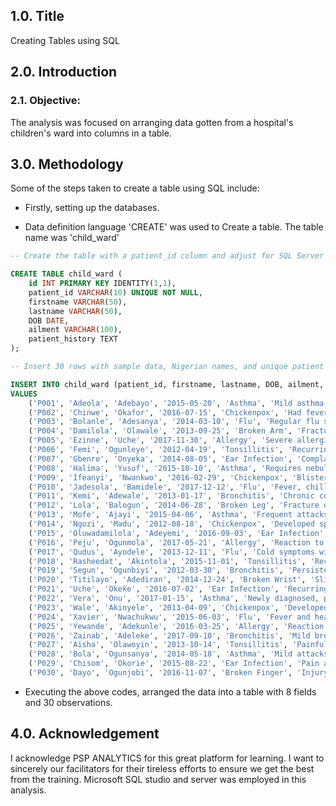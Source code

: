 ## 1.0. Title

Creating Tables using SQL

## 2.0. Introduction

### 2.1. Objective: 

The analysis was focused on arranging data gotten from a hospital's children's ward into columns in a table.

## 3.0. Methodology

Some of the steps taken to create a table using SQL include:

 - Firstly, setting up the databases.
  
 - Data definition language 'CREATE' was used to Create a table. The table name was 'child_ward'

```SQL
-- Create the table with a patient_id column and adjust for SQL Server syntax

CREATE TABLE child_ward (
    id INT PRIMARY KEY IDENTITY(1,1),
    patient_id VARCHAR(10) UNIQUE NOT NULL,
    firstname VARCHAR(50),
    lastname VARCHAR(50),
    DOB DATE,
    ailment VARCHAR(100),
    patient_history TEXT
);

-- Insert 30 rows with sample data, Nigerian names, and unique patient IDs

INSERT INTO child_ward (patient_id, firstname, lastname, DOB, ailment, patient_history)
VALUES
    ('P001', 'Adeola', 'Adebayo', '2015-05-20', 'Asthma', 'Mild asthma diagnosed at age 3, requires inhaler occasionally.'),
    ('P002', 'Chinwe', 'Okafor', '2016-07-15', 'Chickenpox', 'Had fever and rash for three days before admission.'),
    ('P003', 'Bolanle', 'Adesanya', '2014-03-10', 'Flu', 'Regular flu symptoms with cough and fever.'),
    ('P004', 'Damilola', 'Olawale', '2013-09-25', 'Broken Arm', 'Fractured arm due to a fall at school.'),
    ('P005', 'Ezinne', 'Uche', '2017-11-30', 'Allergy', 'Severe allergic reaction to peanuts.'),
    ('P006', 'Femi', 'Ogunleye', '2012-04-19', 'Tonsillitis', 'Recurring tonsillitis, considering surgery.'),
    ('P007', 'Gbenro', 'Onyeka', '2014-08-05', 'Ear Infection', 'Complained of ear pain and difficulty hearing.'),
    ('P008', 'Halima', 'Yusuf', '2015-10-10', 'Asthma', 'Requires nebulizer treatment during severe attacks.'),
    ('P009', 'Ifeanyi', 'Nwankwo', '2016-02-29', 'Chickenpox', 'Blisters and itching, started 2 days ago.'),
    ('P010', 'Jadesola', 'Bamidele', '2017-12-12', 'Flu', 'Fever, chills, and body aches.'),
    ('P011', 'Kemi', 'Adewale', '2013-01-17', 'Bronchitis', 'Chronic cough, wheezing and shortness of breath.'),
    ('P012', 'Lola', 'Balogun', '2014-06-28', 'Broken Leg', 'Fracture due to bike accident.'),
    ('P013', 'Mofe', 'Ajayi', '2015-04-06', 'Asthma', 'Frequent attacks during spring season.'),
    ('P014', 'Ngozi', 'Madu', '2012-08-18', 'Chickenpox', 'Developed spots and fever yesterday.'),
    ('P015', 'Oluwadamilola', 'Adeyemi', '2016-09-03', 'Ear Infection', 'Pain and redness in the ear, started 3 days ago.'),
    ('P016', 'Peju', 'Ogunmola', '2017-05-21', 'Allergy', 'Reaction to bee sting, mild swelling and hives.'),
    ('P017', 'Qudus', 'Ayodele', '2013-12-11', 'Flu', 'Cold symptoms with a sore throat and fever.'),
    ('P018', 'Rasheedat', 'Akintola', '2015-11-01', 'Tonsillitis', 'Recurring sore throat and fever.'),
    ('P019', 'Segun', 'Ogunbiyi', '2012-03-30', 'Bronchitis', 'Persistent cough, worsening over past week.'),
    ('P020', 'Titilayo', 'Adediran', '2014-12-24', 'Broken Wrist', 'Slip and fall accident.'),
    ('P021', 'Uche', 'Okeke', '2016-07-02', 'Ear Infection', 'Recurring ear infections, needs antibiotics.'),
    ('P022', 'Vera', 'Onu', '2017-01-15', 'Asthma', 'Newly diagnosed, prescribed inhaler.'),
    ('P023', 'Wale', 'Akinyele', '2013-04-09', 'Chickenpox', 'Developed rash on torso and back.'),
    ('P024', 'Xavier', 'Nwachukwu', '2015-06-03', 'Flu', 'Fever and headache, no appetite.'),
    ('P025', 'Yewande', 'Adekunle', '2016-03-25', 'Allergy', 'Reaction to pollen, runny nose and itchy eyes.'),
    ('P026', 'Zainab', 'Adeleke', '2017-09-10', 'Bronchitis', 'Mild bronchitis, started a few days ago.'),
    ('P027', 'Aisha', 'Olawoyin', '2013-10-14', 'Tonsillitis', 'Painful throat and difficulty swallowing.'),
    ('P028', 'Bola', 'Ogunsanya', '2014-05-18', 'Asthma', 'Mild attacks, controlled with medication.'),
    ('P029', 'Chisom', 'Okorie', '2015-08-22', 'Ear Infection', 'Pain and fever, started after swimming.'),
    ('P030', 'Dayo', 'Ogunjobi', '2016-11-07', 'Broken Finger', 'Injury during sports, requires splint.');
```
- Executing the above codes, arranged the data into a table with 8 fields and 30 observations.

## 4.0. Acknowledgement

I acknowledge PSP ANALYTICS for this great platform for learning. I want to sincerely our facilitators for their tireless efforts to ensure we get the best from the training. Microsoft SQL studio and server was employed in this analysis.

